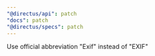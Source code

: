 ```yaml
---
"@directus/api": patch
"docs": patch
"@directus/specs": patch
---
```


Use official abbreviation "Exif" instead of "EXIF"
